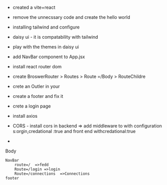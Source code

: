 - created a vite+react
- remove the unnecssary code and create the hello world
- installing tailwind and configure
- daisy ui - it is compatability with tailwind
- play with the themes in daisy ui
- add NavBar component to App.jsx
- install react router dom
- create BroswerRouter > Routes  > Route =/Body > RouteChildre
 - crete an Outler in your
 - create a footer and fix it



 - crete a login page
 - install axios
 - CORS - install cors in backend => add middleware to with configuration s:orgin,credational :true and front end withcredational:true
 -    




Body
   
    NavBar
        route=/  =>fedd
        Route=/login =>login
        Route=/connections  =>Connections
    footer
